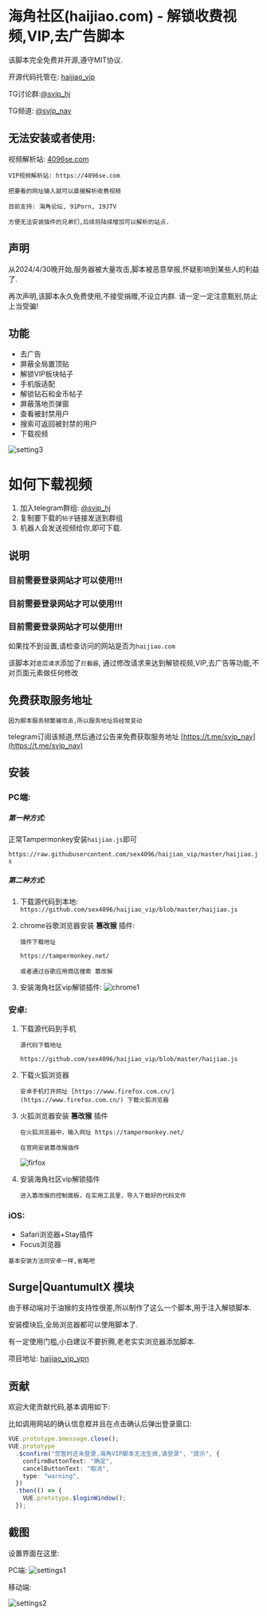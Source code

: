 # 海角社区(haijiao.com) - 解锁收费视频,VIP,去广告脚本

该脚本完全免费并开源,遵守MIT协议.

开源代码托管在: [haijiao_vip](https://github.com/sex4096/haijiao_vip/)

TG讨论群:[@svip_hj](https://t.me/svip_hj)

TG频道: [@svip_nav](https://t.me/svip_nav)

## 无法安装或者使用:

视频解析站: [4096se.com](https://4096se.com)

```
VIP视频解析站: https://4096se.com

把要看的网址输入就可以直接解析收费视频

目前支持: 海角论坛, 91Porn, 19JTV

方便无法安装插件的兄弟们,后续将陆续增加可以解析的站点.

```

## 声明

从2024/4/30晚开始,服务器被大量攻击,脚本被恶意举报,怀疑影响到某些人的利益了.

再次声明,该脚本永久免费使用,不接受捐赠,不设立内群. 请一定一定注意甄别,防止上当受骗!

## 功能

- 去广告
- 屏蔽全局置顶贴
- 解锁VIP板块帖子
- 手机版适配
- 解锁钻石和金币帖子
- 屏蔽落地页弹窗
- 查看被封禁用户
- 搜索可返回被封禁的用户
- 下载视频

![setting3](snapshot/settings3.jpg)

# 如何下载视频

1. 加入telegram群组: [@svip_hj](https://t.me/svip_hj)
2. 复制要下载的`帖子`链接发送到群组
3. 机器人会发送视频给你,即可下载.

## 说明

### 目前需要登录网站才可以使用!!!

### 目前需要登录网站才可以使用!!!

### 目前需要登录网站才可以使用!!!

如果找不到设置,请检查访问的网站是否为`haijiao.com`

该脚本对`底层请求`添加了`拦截器`, 通过修改请求来达到解锁视频,VIP,去广告等功能,不对页面元素做任何修改

## 免费获取服务地址

`因为脚本服务频繁被攻击,所以服务地址将经常变动`

telegram订阅该频道,然后通过公告来免费获取服务地址
[https://t.me/svip_nav](https://t.me/svip_nav)

## 安装

### PC端:

##### 第一种方式:

正常Tampermonkey安装`haijiao.js`即可

`https://raw.githubusercontent.com/sex4096/haijiao_vip/master/haijiao.js`

##### 第二种方式:

1. 下载源代码到本地: `https://github.com/sex4096/haijiao_vip/blob/master/haijiao.js`
2. chrome谷歌浏览器安装 <b>篡改猴</b> 插件:

   ```
   插件下载地址

   https://tampermonkey.net/

   或者通过谷歌应用商店搜索 篡改猴
   ```

3. 安装海角社区vip解锁插件:
   ![chrome1](snapshot/chrome-1.png)

### 安卓:

1. 下载源代码到手机

   ```
   源代码下载地址

   https://github.com/sex4096/haijiao_vip/blob/master/haijiao.js
   ```

2. 下载火狐浏览器
   ```
   安卓手机打开网址 [https://www.firefox.com.cn/](https://www.firefox.com.cn/) 下载火狐浏览器
   ```
3. 火狐浏览器安装 <b>篡改猴</b> 插件

   ```
   在火狐浏览器中，输入网址 https://tampermonkey.net/

   在官网安装篡改猴插件
   ```

   ![firfox](snapshot/firfox-1.png)

4. 安装海角社区vip解锁插件
   ```
   进入篡改猴的控制面板，在实用工具里，导入下载好的代码文件
   ```

### iOS:

- Safari浏览器+Stay插件
- Focus浏览器

```
基本安装方法同安卓一样,省略吧
```

## Surge|QuantumultX 模块

由于移动端对于油猴的支持性很差,所以制作了这么一个脚本,用于注入解锁脚本.

安装模块后,全局浏览器都可以使用脚本了.

有一定使用门槛,小白建议不要折腾,老老实实浏览器添加脚本.

项目地址: [haijiao_vip_vpn](https://github.com/sex4096/haijiao_vip_vpn)

## 贡献

欢迎大佬贡献代码,基本调用如下:

比如调用网站的确认信息框并且在点击确认后弹出登录窗口:

```typescript
VUE.prototype.$message.close();
VUE.prototype
  .$confirm("您暂时还未登录,海角VIP脚本无法生效,请登录", "提示", {
    confirmButtonText: "确定",
    cancelButtonText: "取消",
    type: "warning",
  })
  .then(() => {
    VUE.prototype.$loginWindow();
  });
```

## 截图

设置界面在这里:

PC端:
![settings1](snapshot/settings1.jpg)

移动端:

![settings2](snapshot/settings2.jpg)
